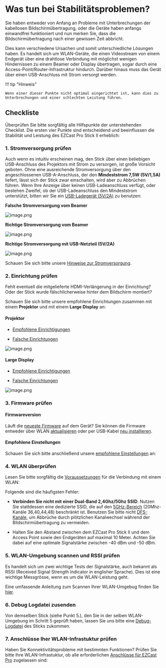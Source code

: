 # Was tun bei Stabilitätsproblemen?

Sie haben entweder von Anfang an Probleme mit Unterbrechungen der kabellosen Bildschirmübertragung, oder die Geräte haben anfangs einwandfrei funktioniert und nun merken Sie, dass die Bildschirmübertragung nach einer gewissen Zeit abbricht.

Dies kann verschiedene Ursachen und somit unterschiedliche Lösungen haben. Es handelt sich um WLAN-Geräte, die einen Videostream von einem Endgerät über eine drahtlose Verbindung mit möglichst wenigen Hindernissen zu einem Beamer oder Display übertragen, sogar durch eine Access-Point/Router-Infrastruktur hindurch. Darüber hinaus muss das Gerät über einen USB-Anschluss mit Strom versorgt werden.

!!! tip "Hinweis"
    
	Wenn einer dieser Punkte nicht optimal eingerichtet ist, kann dies zu Unterbrechungen und einer schlechten Leistung führen.

## Checkliste

Überprüfen Sie bitte sorgfältig alle Hilfspunkte der unterstehenden Checklist. Die ersten vier Punkte sind entscheidend und beeinflussen die Stabilität und Leistung des EZCast Pro Stick II erheblich:

### 1. Stromversorgung prüfen

Auch wenn es intuitiv erscheinen mag, den Stick über einen beliebigen USB-Anschluss des Projektors mit Strom zu versorgen, ist große Vorsicht geboten. Ohne eine ausreichende Stromversorgung über den angeschlossenen USB-A-Anschluss, der den **Mindeststrom 7,5W (5V/1,5A)** liefert, lässt sich der Stick zwar einschalten, wird aber zu Abbrüchen führen. Wenn Ihre Anzeige über keinen USB-Ladeanschluss verfügt, oder bestehen Zweifel, ob der USB-Ladeanschluss den Mindeststrom unterstützt, bitten wir Sie ein [USB-Ladegerät (5V/2A)](setup-tipps.md#samsung.powersupply) zu benutzen:

**Falsche Stromversorgung vom Beamer**

![image.png](/assets/img/D10-1xPlug-InternalPower.500ma.png)

**Richtige Stromversorgung vom Beamer**

![image.png](/assets/img/D10-1xPlug-InternalPower.5V2A.png)

**Richtige Stromversorgung mit USB-Netzteil (5V/2A)**

![image.png](/assets/img/D10-2xPlugs-ExternalPower.png)

Schauen Sie sich bitte unsere [Hinweise zur Stromversorgung](https://doc.ezcastpro.de/pro-stick-d10/setup.projector/#power).

### 2. Einrichtung prüfen

Fehlt eventuell die mitgelieferte HDMI-Verlängerung in der Einrichtung? Oder der Stick wurde fälschlicherweise hinter dem Bildschirm montiert?

Schauen Sie sich bitte unsere empfohlene Einrichtungen zusammen mit einem **Projektor** und mit einem **Large Display** an:

#### Projektor

* [Empfohlene Einrichtigungen](setup.projector.md#recommended.setups)

* [Falsche Einrichtungen](setup.projector.md#falsche-einrichtungen)

![image.png](/assets/img/D10.projector.thumbnail.png)

#### Large Display

* [Empfohlene Einrichtigungen](setup.large.display.md#recommended.setups)

* [Falsche Einrichtungen](setup.large.display.md#falsche-einrichtungen)

![image.png](/assets/img/D10.large.screen.20cm.thumbnail.png)

### 3. Firmware prüfen

#### Firmwareversion

Läuft die [neueste Firmware](whatsnew.md) auf dem Gerät? Sie können die Firmware entweder über WLAN [aktualisieren](firmware-upgrade.md) oder per USB-Kabel [neu installieren](firmware-reinstall.md).

#### Empfohlene Einstellungen 

Schauen Sie sich bitte anschließend unsere [empfohlene Einstellungen](reset.md#recommendedsettings) an:

### 4. WLAN überprüfen

Lesen Sie bitte sorgfältig die [Voraussetzungen](connect.wifi.md#voraussetzungen) für die Verbindung mit einem WLAN:

Folgende sind die häufigsten Fehler:

* **Verbinden Sie nicht mit einer Dual-Band 2,4Ghz/5Ghz SSID**. Nutzen Sie stattdessen eine dedizierte SSID, die auf den [5GHz-Bereich](https://en.wikipedia.org/wiki/List_of_WLAN_channels#5_GHz_(802.11a/h/j/n/ac/ax)) (20Mhz-Kanäle 36,40,44,48) beschränkt ist. Benutzen Sie bitte nicht [DFS-Kanäle](https://en.wikipedia.org/wiki/Dynamic_frequency_selection), um Abbrüche durch plötzlichen Kanalwechsel während der Bildschirmübertragung zu vermeiden.

* Halten Sie den Abstand zwischen dem EZCast Pro Stick II und dem Access Point sowie den Endgeräten auf maximal 10 Meter. Achten Sie dabei auf eine optimale Signalstärke zwischen -40 dBm und -50 dBm.

### 5. WLAN-Umgebung scannen und RSSI prüfen

Es handelt sich um zwei wichtige Tests der Signalstärke, auch bekannt als RSSI (Received Signal Strength Indicator in englisher Sprache). Dies ist eine wichtige Messgrösse, wenn es um die WLAN-Leistung geht.

Eine umfassende Anleitung zum Scannen Ihrer WLAN-Umgebug finden Sie [hier](wifi.environment.md).

### 6. Debug Logdatei zusenden

Von demselben Stick (siehe Punkt 5.), den Sie in der selben WLAN-Umgebung im Schritt 5 geprüft haben, lassen Sie uns bitte eine [Debug-Logdatei](logfile.md#download.logfile) des Sticks zukommen.

### 7. Anschlüsse Iher WLAN-Infrastuktur prüfen 

Haben Sie Konnektivitätsprobleme mit bestimmten Funktionen? Prüfen Sie bitte Ihre WLAN-Infrastuktur, ob alle erforderlichen [Anschlüsse für EZCast Pro](../ports.md) zugelassen sind: